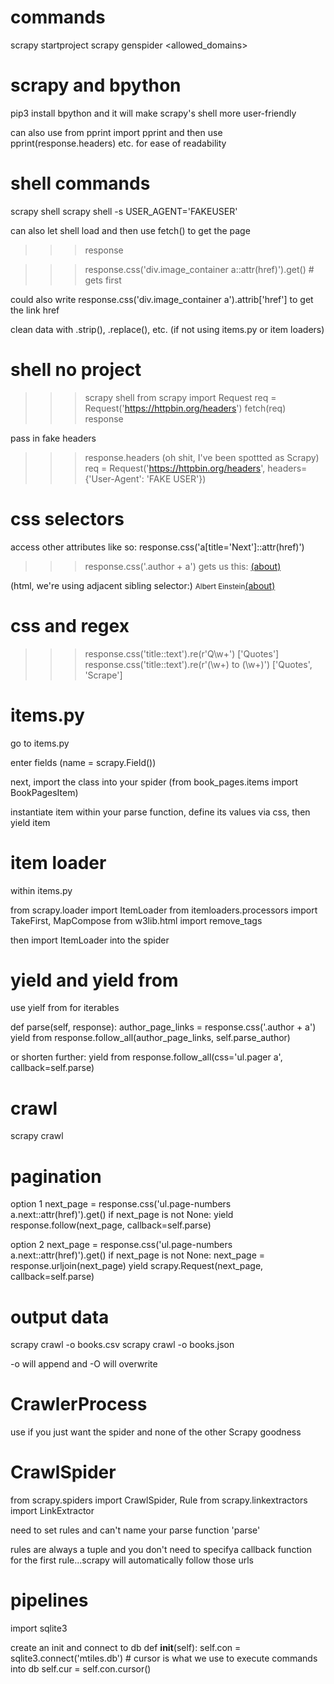 # commands
scrapy startproject <projectname>
scrapy genspider <spider name> <allowed_domains>


# scrapy and bpython
pip3 install bpython and it will make scrapy's shell more user-friendly

can also use from pprint import pprint and then use pprint(response.headers) etc. for ease of readability


# shell commands
scrapy shell <url you want to look at>
scrapy shell -s USER_AGENT='FAKEUSER' <url>

can also let shell load and then use fetch(<url>) to get the page

>>> response

>>> response.css('div.image_container a::attr(href)').get() # gets first

could also write response.css('div.image_container a').attrib['href'] to get the link href

clean data with .strip(), .replace(), etc. (if not using items.py or item loaders)


# shell no project
>>> scrapy shell
>>> from scrapy import Request
>>> req = Request('https://httpbin.org/headers')
>>> fetch(req)
>>> response

pass in fake headers
>>> response.headers (oh shit, I've been spottted as Scrapy)
>>> req = Request('https://httpbin.org/headers', headers={'User-Agent': 'FAKE USER'})


# css selectors
access other attributes like so: response.css('a[title='Next']::attr(href)')

>>> response.css('.author + a') gets us this:
<a href="/author/Albert-Einstein">(about)</a>

(html, we're using adjacent sibling selector:)
<small class='author' itemprop='author'>Albert Einstein</small><a href="/author/Albert-Einstein">(about)</a>


# css and regex
>>> response.css('title::text').re(r'Q\w+')
['Quotes']
>>> response.css('title::text').re(r'(\w+) to (\w+)')
['Quotes', 'Scrape']


# items.py
go to items.py

enter fields (name = scrapy.Field())

next, import the class into your spider
(from book_pages.items import BookPagesItem)

instantiate item within your parse function, define its values via css, then yield item


# item loader
within items.py

from scrapy.loader import ItemLoader
from itemloaders.processors import TakeFirst, MapCompose
from w3lib.html import remove_tags

then import ItemLoader into the spider


# yield and yield from
use yielf from for iterables

def parse(self, response):
        author_page_links = response.css('.author + a')
        yield from response.follow_all(author_page_links, self.parse_author)

or shorten further:
yield from response.follow_all(css='ul.pager a', callback=self.parse)



# crawl
scrapy crawl <name>


# pagination
option 1
next_page = response.css('ul.page-numbers a.next::attr(href)').get()
    if next_page is not None:
        yield response.follow(next_page, callback=self.parse)


option 2
next_page = response.css('ul.page-numbers a.next::attr(href)').get()
    if next_page is not None:
        next_page = response.urljoin(next_page)
        yield scrapy.Request(next_page, callback=self.parse)


# output data
scrapy crawl <name> -o books.csv
scrapy crawl <name> -o books.json

-o will append and -O will overwrite


# CrawlerProcess
use if you just want the spider and none of the other Scrapy goodness


# CrawlSpider
from scrapy.spiders import CrawlSpider, Rule
from scrapy.linkextractors import LinkExtractor

need to set rules and can't name your parse function 'parse'

rules are always a tuple and you don't need to specifya callback function for the first rule...scrapy will automatically follow those urls


# pipelines
import sqlite3

create an init and connect to db 
def __init__(self):
    self.con = sqlite3.connect('mtiles.db') 
    # cursor is what we use to execute commands into db
    self.cur = self.con.cursor()